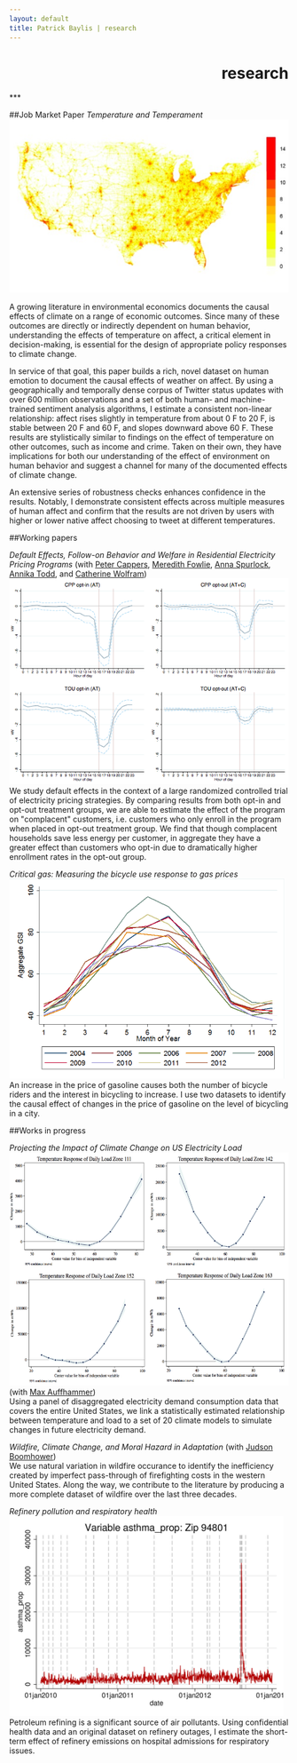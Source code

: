 ```yaml
---
layout: default
title: Patrick Baylis | research
---
```

<h1 align="right">research</h1>
***

<!-- TODO 
- Change the look a bit so that these resemble citations.
- Add links to co-authors for Default Bias.
- Add links to papers
-->

##Job Market Paper
<span id="popup"><em>Temperature and Temperament</em>
<img src="images/projects/temptemp2.jpg"/></span><br>
<!-- SHORT -->
<!-- Using a geographically and temporally dense corpus of Twitter status updates with nearly half a billion observations, I measure the effect of temperature on human mood, with implications for climate change. -->

<!-- MEDIUM -->
<!-- ? -->

<!-- LONG -->
A growing literature in environmental economics documents the causal effects of climate on a range of economic outcomes. Since many of these outcomes are directly or indirectly dependent on human behavior, understanding the effects of temperature on affect, a critical element in decision-making, is essential for the design of appropriate policy responses to climate change. 

In service of that goal, this paper builds a rich, novel dataset on human emotion to document the causal effects of weather on affect. By using a geographically and temporally dense corpus of Twitter status updates with over 600 million observations and a set of both human- and machine-trained sentiment analysis algorithms, I estimate a consistent non-linear relationship: affect rises slightly in temperature from about 0 F to 20 F, is stable between 20 F and 60 F, and slopes downward above 60 F. These results are stylistically similar to findings on the effect of temperature on other outcomes, such as income and crime. Taken on their own, they have implications for both our understanding of the effect of environment on human behavior and suggest a channel for many of the documented effects of climate change. 

An extensive series of robustness checks enhances confidence in the results. Notably, I demonstrate consistent effects across multiple measures of human affect and confirm that the results are not driven by users with higher or lower native affect choosing to tweet at different temperatures. 

##Working papers

<span id="popup"><em>Default Effects, Follow-on Behavior and Welfare in Residential Electricity Pricing Programs</em> (with [Peter Cappers][cappers], [Meredith Fowlie][fowlie], [Anna Spurlock][spurlock], [Annika Todd][todd], and [Catherine Wolfram][wolfram])
<img src="images/projects/defaultbias.png"/></span><br>
We study default effects in the context of a large randomized controlled trial of electricity pricing strategies. By comparing results from both opt-in and opt-out treatment groups, we are able to estimate the effect of the program on "complacent" customers, i.e. customers who only enroll in the program when placed in opt-out treatment group. We find that though complacent households save less energy per customer, in aggregate they have a greater effect than customers who opt-in due to dramatically higher enrollment rates in the opt-out group.

<span id="popup"><em>Critical gas: Measuring the bicycle use response to gas prices</em><img src="images/projects/bike.png" alt="Critical gas" height="360px"/></span><br>
An increase in the price of gasoline causes both the number of bicycle riders and the interest in bicycling to increase. I use two datasets to identify the causal effect of changes in the price of gasoline on the level of bicycling in a city.

##Works in progress

<span id="popup"><em>Projecting the Impact of Climate Change on US Electricity Load</em><img src="images/projects/projectload.png" alt="Projecting load" height="420px"/></span> (with [Max Auffhammer][auffhammer])<br>
Using a panel of disaggregated electricity demand consumption data that covers the entire United States, we link a statistically estimated relationship between temperature and load to a set of 20 climate models to simulate changes in future electricity demand.

<span><em>Wildfire, Climate Change, and Moral Hazard in Adaptation</em></span> (with [Judson Boomhower][boomhower])<br>
We use natural variation in wildfire occurance to identify the inefficiency created by imperfect pass-through of firefighting costs in the western United States. Along the way, we contribute to the literature by producing a more complete dataset of wildfire over the last three decades.

<span id="popup"><em>Refinery pollution and respiratory health</em><img src="images/projects/respHealth.jpg" alt="Refinery pollution and respiratory health" height="360px"/></span><br>
Petroleum refining is a significant source of air pollutants. Using confidential health data and an original dataset on refinery outages, I estimate the short-term effect of refinery emissions on hospital admissions for respiratory issues.  

<!-- Co-author links -->

[auffhammer]: http://www.auffhammer.com/ "Max Auffhammer"
[boomhower]: https://are.berkeley.edu/candidate/Judson-Boomhower "Judson Boomhower"
[cappers]: http://emp.lbl.gov/staff/peter-cappers       "Peter Cappers"
[fowlie]: http://nature.berkeley.edu/~fowlie/  "Meredith Fowlie"
[spurlock]: http://eetd.lbl.gov/people/c-anna-spurlock "Anna Spurlock"
[todd]: http://www.annikatodd.com/ "Annika Todd"
[wolfram]: http://facultybio.haas.berkeley.edu/faculty-list/wolfram-catherine "Catherine Wolfram"




